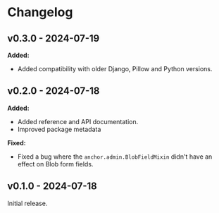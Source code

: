 # Changelog

## v0.3.0 - 2024-07-19

**Added:**

- Added compatibility with older Django, Pillow and Python versions.

## v0.2.0 - 2024-07-18

**Added:**

- Added reference and API documentation.
- Improved package metadata

**Fixed:**

- Fixed a bug where the `anchor.admin.BlobFieldMixin` didn't have an effect on
  Blob form fields.

## v0.1.0 - 2024-07-18

Initial release.
